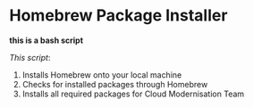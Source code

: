 # Homebrew Package Installer 

**this is a bash script**

*This script*:

1. Installs Homebrew onto your local machine 
2. Checks for installed packages through Homebrew
3. Installs all required packages for Cloud Modernisation Team 